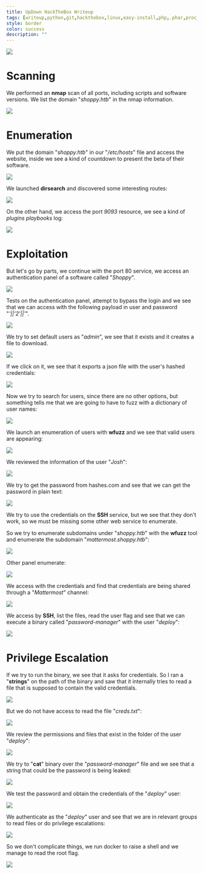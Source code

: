 ```yaml
---
title: UpDown HackTheBox Writeup
tags: [writeup,python,git,hackthebox,linux,easy-install,php,.phar,proc_open]
style: border
color: success
description: ""
---
```


[![](https://blogger.googleusercontent.com/img/b/R29vZ2xl/AVvXsEitc6mljegodOvBjmUHuHhvdjsBECBkPM4C2oDbraR_F_VSSoBmmZ8BKAwkNUlHnVOtpU-ZoxlHXRB9QAQU-klRGLFz3z6ao5T98XDqcE-2m_6I7jsPWEE4GyJIm3bCVDFTCd-9_agakqfk2PnRkfHWlBr99uLoZV2Z1n2QWKiQfRDuCZDAFa5Jhip8ig/w640-h484/Shoppy.png)](https://blogger.googleusercontent.com/img/b/R29vZ2xl/AVvXsEitc6mljegodOvBjmUHuHhvdjsBECBkPM4C2oDbraR_F_VSSoBmmZ8BKAwkNUlHnVOtpU-ZoxlHXRB9QAQU-klRGLFz3z6ao5T98XDqcE-2m_6I7jsPWEE4GyJIm3bCVDFTCd-9_agakqfk2PnRkfHWlBr99uLoZV2Z1n2QWKiQfRDuCZDAFa5Jhip8ig/s700/Shoppy.png)

  

Scanning
========

We performed an **nmap** scan of all ports, including scripts and software versions. We list the domain "_shoppy.htb_" in the nmap information.

  

[![](https://blogger.googleusercontent.com/img/a/AVvXsEhQIESs0KoqdqnUIFPmK8Pb2QbaGLMyqM8wSyv0_xBu3o1jSmantZVD22r2A0ixHaNlWumQafg_XMomtsMZE5A2Vp5RF0G-r-5AsLTpVDyr1bBIxT37g2s_i1uN3VoxcwEAqLULR3r9aSc0-umLgAK-G1kVB5lCM9uCBPGkohq8teHp1OKYFXS-3wKasQ=w640-h336)](https://blogger.googleusercontent.com/img/a/AVvXsEhQIESs0KoqdqnUIFPmK8Pb2QbaGLMyqM8wSyv0_xBu3o1jSmantZVD22r2A0ixHaNlWumQafg_XMomtsMZE5A2Vp5RF0G-r-5AsLTpVDyr1bBIxT37g2s_i1uN3VoxcwEAqLULR3r9aSc0-umLgAK-G1kVB5lCM9uCBPGkohq8teHp1OKYFXS-3wKasQ)

  

Enumeration
===========

We put the domain "_shoppy.htb_" in our "_/etc/hosts_" file and access the website, inside we see a kind of countdown to present the beta of their software.

  

[![](https://blogger.googleusercontent.com/img/a/AVvXsEjAnznwziPa4Of3774dvNVk0sbOAI7z4UZCI9nnQbSSHKeg0XrCfQKTO_-aRgEOo5HW1FSxIEh6LSu75qndc_YHn3xAv1QyeFY1Vem8o0BpGrdmSHVvuGvNeJ3Dg83YWtaKbaRYKTyVXBf9wtUq47gDx38n2OgUxnelgKg1weEGrC5M9V-TUKVgzwDGZA=w376-h401)](https://blogger.googleusercontent.com/img/a/AVvXsEjAnznwziPa4Of3774dvNVk0sbOAI7z4UZCI9nnQbSSHKeg0XrCfQKTO_-aRgEOo5HW1FSxIEh6LSu75qndc_YHn3xAv1QyeFY1Vem8o0BpGrdmSHVvuGvNeJ3Dg83YWtaKbaRYKTyVXBf9wtUq47gDx38n2OgUxnelgKg1weEGrC5M9V-TUKVgzwDGZA)

  

  

We launched **dirsearch** and discovered some interesting routes:

  

[![](https://blogger.googleusercontent.com/img/a/AVvXsEhEtrQe8u21Jv6pb4c2W-UIV1mS7PSfw1kKTvZvPjvGX_aiIYHNw7TvKaYMpqrpmEWmS_bu640d1E6H-QTj2id3O4uZTSBYWkS9e1mPezpaoJymnaOaR9rzCzbpqknxCQouhXkVO_LgQO763KzPeYS5tyfpUCOMnf4j5CeK8F9u-EPBqCUciw40HCGpsQ=w640-h476)](https://blogger.googleusercontent.com/img/a/AVvXsEhEtrQe8u21Jv6pb4c2W-UIV1mS7PSfw1kKTvZvPjvGX_aiIYHNw7TvKaYMpqrpmEWmS_bu640d1E6H-QTj2id3O4uZTSBYWkS9e1mPezpaoJymnaOaR9rzCzbpqknxCQouhXkVO_LgQO763KzPeYS5tyfpUCOMnf4j5CeK8F9u-EPBqCUciw40HCGpsQ)

  
On the other hand, we access the port _9093_ resource, we see a kind of _plugins playbooks_ log:

  

[![](https://blogger.googleusercontent.com/img/a/AVvXsEiTXj5PRj7Pid2KJuxfAnIMyNfYRQXgP1I8Op5a_W7d8I3Iu6HKEBvDzpNlHgQfbBaleiax1ufKDmDZW4_1IcHR52sLs-yLjfPsPCUrwTZt5PkeJnur3i9zPVSMtCPczXAhccCmkhl3G3ygUZVJXvWI7OODgNTHNT2btKqLDZa_6VpJ-cVfpEw68U6YGQ=w600-h640)](https://blogger.googleusercontent.com/img/a/AVvXsEiTXj5PRj7Pid2KJuxfAnIMyNfYRQXgP1I8Op5a_W7d8I3Iu6HKEBvDzpNlHgQfbBaleiax1ufKDmDZW4_1IcHR52sLs-yLjfPsPCUrwTZt5PkeJnur3i9zPVSMtCPczXAhccCmkhl3G3ygUZVJXvWI7OODgNTHNT2btKqLDZa_6VpJ-cVfpEw68U6YGQ)

  

Exploitation
============

But let's go by parts, we continue with the port 80 service, we access an authentication panel of a software called "_Shoppy_".

  

[![](https://blogger.googleusercontent.com/img/a/AVvXsEgoOE2nIS1IwLtoAyLCaH8RhIvXzAJIVLWR6b9ba-JMXKi71fy0ORIYXOjYoBpAkY6MHNjjugy7TIyWgJqAPenvkPQtFP8AjOQDcpLhfoD6kSC0zqz03GgoJJqX6rXk48CaBZtL6svq6YzzCkGRO5hz1ov0qjBHmndN9C7CkRfl4TKmssxRuNwC_PZT_Q=w605-h640)](https://blogger.googleusercontent.com/img/a/AVvXsEgoOE2nIS1IwLtoAyLCaH8RhIvXzAJIVLWR6b9ba-JMXKi71fy0ORIYXOjYoBpAkY6MHNjjugy7TIyWgJqAPenvkPQtFP8AjOQDcpLhfoD6kSC0zqz03GgoJJqX6rXk48CaBZtL6svq6YzzCkGRO5hz1ov0qjBHmndN9C7CkRfl4TKmssxRuNwC_PZT_Q)

  
Tests on the authentication panel, attempt to bypass the login and we see that we can access with the following payload in user and password "_'||'2'||'_".

  

[![](https://blogger.googleusercontent.com/img/a/AVvXsEi5_eAwvci7a2j4b3TUsneFzqJXtaIbYV4C8WiehJq5S2Ugd9bNlQ_PGFMKyOaxHtzVMLBWs_v_OfUzB2tb_si0Mspx0cdXzC9ba8g4XmAieJyqrIb7PaAv1_8z7XUu54COE3OFyFI7dPawN1c-ZHzpTPXV8_Y_uu_YP3VZdWRAHWj2V6YyoD6cOt4uEQ=w640-h497)](https://blogger.googleusercontent.com/img/a/AVvXsEi5_eAwvci7a2j4b3TUsneFzqJXtaIbYV4C8WiehJq5S2Ugd9bNlQ_PGFMKyOaxHtzVMLBWs_v_OfUzB2tb_si0Mspx0cdXzC9ba8g4XmAieJyqrIb7PaAv1_8z7XUu54COE3OFyFI7dPawN1c-ZHzpTPXV8_Y_uu_YP3VZdWRAHWj2V6YyoD6cOt4uEQ)

  

We try to set default users as "_admin_", we see that it exists and it creates a file to download.

  

[![](https://blogger.googleusercontent.com/img/a/AVvXsEhsElEpvXIBdHkUOswlZ2mJZ3Ffusj41f5w7HmoHkI1tt3BFc-cHj3HSjg5aa_CQzbY60Qo0lmEj51n1996Qo3TpBPAGEdolIBHa14hLavMensCYekx2szN95hstxC_UOF_91glvdWD4Vfu1TSJ3TJ5lZmuz7O4tTpjcQgeqvngoKR1qO_x1jh3EHXfmw=w640-h210)](https://blogger.googleusercontent.com/img/a/AVvXsEhsElEpvXIBdHkUOswlZ2mJZ3Ffusj41f5w7HmoHkI1tt3BFc-cHj3HSjg5aa_CQzbY60Qo0lmEj51n1996Qo3TpBPAGEdolIBHa14hLavMensCYekx2szN95hstxC_UOF_91glvdWD4Vfu1TSJ3TJ5lZmuz7O4tTpjcQgeqvngoKR1qO_x1jh3EHXfmw)

  
If we click on it, we see that it exports a json file with the user's hashed credentials:

  

[![](https://blogger.googleusercontent.com/img/a/AVvXsEjVi3UA5HweRn0P8E5G7dk7R3c5FFYvM6y3_ULTUmewxOpwzDcx4GzxTaXMI-QKCj0MfkY6GQZdxd_1zGNca7OMd6stlwFGhWUcVGfm066BHx9qD_-uAt-hoq7uVU6YkJpDdQOPmw5yzhpzXBJS32UIr8PLTxGzo6YqBOlqHK_Ch3tTkYLkwnbvLsdi4g=w640-h258)](https://blogger.googleusercontent.com/img/a/AVvXsEjVi3UA5HweRn0P8E5G7dk7R3c5FFYvM6y3_ULTUmewxOpwzDcx4GzxTaXMI-QKCj0MfkY6GQZdxd_1zGNca7OMd6stlwFGhWUcVGfm066BHx9qD_-uAt-hoq7uVU6YkJpDdQOPmw5yzhpzXBJS32UIr8PLTxGzo6YqBOlqHK_Ch3tTkYLkwnbvLsdi4g)

  

Now we try to search for users, since there are no other options, but something tells me that we are going to have to fuzz with a dictionary of user names:

  

[![](https://blogger.googleusercontent.com/img/a/AVvXsEiEWusGYFvGivS3GG-vOi-X9zWnv5sri9HEiwGrgyfalF7WMj3g8T-eNfS8-B4SucfgB9Fn3YSn7v9dGLPHdnmsBKRHCPiJEICItW8oy4IG5ab5-QACa1HonRuIlxioaGbdb9vBhkRuCycG72-NTZMBq85Ca8K-uRZgsgSwSaGUQh2BHp0_8LqTf5nPRw=w640-h264)](https://blogger.googleusercontent.com/img/a/AVvXsEiEWusGYFvGivS3GG-vOi-X9zWnv5sri9HEiwGrgyfalF7WMj3g8T-eNfS8-B4SucfgB9Fn3YSn7v9dGLPHdnmsBKRHCPiJEICItW8oy4IG5ab5-QACa1HonRuIlxioaGbdb9vBhkRuCycG72-NTZMBq85Ca8K-uRZgsgSwSaGUQh2BHp0_8LqTf5nPRw)

  

We launch an enumeration of users with **wfuzz** and we see that valid users are appearing:

  

[![](https://blogger.googleusercontent.com/img/a/AVvXsEgmaCqxYj_vgL5Q0IP0DY0WYlUSdxES9R6E8LzwxP9zmDZeclD7U8sumNdX6y7g3QO1e1MUoaFXFgIZVz5SjTjJ3cvTiLnadQRiuomCeOCUwHL0G9-Cp5Wi_-HRyN1S_BcJO0Di2oqRYLRbtw4QbpRDiDrOChSs45bgbcaJAF3QNVcSf_1pVzz70OFQ_A=w640-h198)](https://blogger.googleusercontent.com/img/a/AVvXsEgmaCqxYj_vgL5Q0IP0DY0WYlUSdxES9R6E8LzwxP9zmDZeclD7U8sumNdX6y7g3QO1e1MUoaFXFgIZVz5SjTjJ3cvTiLnadQRiuomCeOCUwHL0G9-Cp5Wi_-HRyN1S_BcJO0Di2oqRYLRbtw4QbpRDiDrOChSs45bgbcaJAF3QNVcSf_1pVzz70OFQ_A)

  

We reviewed the information of the user "_Josh_":

  

[![](https://blogger.googleusercontent.com/img/a/AVvXsEg3xOFEVDHRsutNA0_aX_55v8x5Adweuq-25DB8TtzrfK-lpDc6ZHQzuxatcOXq2HQIKgpRXmEPtHWeqcejUsbdxlyyE2CFYHuf0WZqCjqT9pjqauMyFBZZPQ0K9i4SXbKCqpcEOw83xElRpSnGN0S_3TCicpBLmIF6_n5FIFMZ_o4Imh72qvKlqOv40A=w640-h262)](https://blogger.googleusercontent.com/img/a/AVvXsEg3xOFEVDHRsutNA0_aX_55v8x5Adweuq-25DB8TtzrfK-lpDc6ZHQzuxatcOXq2HQIKgpRXmEPtHWeqcejUsbdxlyyE2CFYHuf0WZqCjqT9pjqauMyFBZZPQ0K9i4SXbKCqpcEOw83xElRpSnGN0S_3TCicpBLmIF6_n5FIFMZ_o4Imh72qvKlqOv40A)

  
We try to get the password from hashes.com and see that we can get the password in plain text:

  

[![](https://blogger.googleusercontent.com/img/a/AVvXsEizlsnfHf1ykndyogpJLDGndrLMV9LK0HNlMukvGyw0skUzKBO3_K6giBi6wsdOjvkHecxQFxVDyonBmjsjLw7NV0Sa4btIdfoNYrsKZoWG2PsLiinEW4rulr2Jepsa318S5qVi2IAc66lqnLQsLXEKxsJiapnV70L3OBTDdNhtyjnLNQjtL_zW6Ycmdw=w400-h301)](https://blogger.googleusercontent.com/img/a/AVvXsEizlsnfHf1ykndyogpJLDGndrLMV9LK0HNlMukvGyw0skUzKBO3_K6giBi6wsdOjvkHecxQFxVDyonBmjsjLw7NV0Sa4btIdfoNYrsKZoWG2PsLiinEW4rulr2Jepsa318S5qVi2IAc66lqnLQsLXEKxsJiapnV70L3OBTDdNhtyjnLNQjtL_zW6Ycmdw)

  
  

We try to use the credentials on the **SSH** service, but we see that they don't work, so we must be missing some other web service to enumerate.

  

So we try to enumerate subdomains under "_shoppy.htb_" with the **wfuzz** tool and enumerate the subdomain "_mattermost.shoppy.htb_":

  

[![](https://blogger.googleusercontent.com/img/a/AVvXsEi7Imz3erJfl-MmPot4CFK6tNxGAWmwTjpocBzxvFy5MGKlKtT-AOzFjD3pjx_hBdHthdPWHbkdQytME1lfMZeBK0__FY_73u7D-jeRtoLhT0UXxcaJrcDb0gX-GpX5uKqEphPfV33fZI9SLR7uL83x7wZf-VeVfyJRJt4LuOBVYA4X62KfZqznf4-kvA=w640-h430)](https://blogger.googleusercontent.com/img/a/AVvXsEi7Imz3erJfl-MmPot4CFK6tNxGAWmwTjpocBzxvFy5MGKlKtT-AOzFjD3pjx_hBdHthdPWHbkdQytME1lfMZeBK0__FY_73u7D-jeRtoLhT0UXxcaJrcDb0gX-GpX5uKqEphPfV33fZI9SLR7uL83x7wZf-VeVfyJRJt4LuOBVYA4X62KfZqznf4-kvA)

  
Other panel enumerate:

  

[![](https://blogger.googleusercontent.com/img/a/AVvXsEipbc76_m8xuaoEFe0Af9-prTrirz2iPGSGrul470ZHbJR5elODab23YcYysHLY7vH9KQi2wsc10xQSgb6jkKXYuDH89Cs5JLIUa4blPM4KloqVhXqjfpTDaDzJTBhChA2-xlPSahb1aOmOcsGC_g3itsZ4c75ymy-Ogk5TLL6TgdAWa-XLg7ZZOo9H5w=w640-h510)](https://blogger.googleusercontent.com/img/a/AVvXsEipbc76_m8xuaoEFe0Af9-prTrirz2iPGSGrul470ZHbJR5elODab23YcYysHLY7vH9KQi2wsc10xQSgb6jkKXYuDH89Cs5JLIUa4blPM4KloqVhXqjfpTDaDzJTBhChA2-xlPSahb1aOmOcsGC_g3itsZ4c75ymy-Ogk5TLL6TgdAWa-XLg7ZZOo9H5w)

  
We access with the credentials and find that credentials are being shared through a "_Mattermost_" channel:

  

[![](https://blogger.googleusercontent.com/img/a/AVvXsEiEH8H9DW_-SsqhnYEURmHaaYXH9Rew1moPw6BDa0PmoLryVGTeydKZprssatjf69ghqJqG6XgzgsblCvL2BUsOe4QaS7IaYGX-GVGMs7YZpV57-bsIP3VIpL7lW3YbDFVwR_LaOZOi4EDnhcwOhf_ngVvicWTqAVkE5UMb4f_YfwqMs1HHnEMEo8bw_w=w640-h416)](https://blogger.googleusercontent.com/img/a/AVvXsEiEH8H9DW_-SsqhnYEURmHaaYXH9Rew1moPw6BDa0PmoLryVGTeydKZprssatjf69ghqJqG6XgzgsblCvL2BUsOe4QaS7IaYGX-GVGMs7YZpV57-bsIP3VIpL7lW3YbDFVwR_LaOZOi4EDnhcwOhf_ngVvicWTqAVkE5UMb4f_YfwqMs1HHnEMEo8bw_w)

  
We access by **SSH**, list the files, read the user flag and see that we can execute a binary called "_password-manager_" with the user "_deploy_":

  

[![](https://blogger.googleusercontent.com/img/a/AVvXsEgHJCYmBTach0sEqw3F7s3oDA-Pkbd7QO5Knl423CYs25aYseBD9g_gdEhu6L8KqyKJ20QFh1-AUh_B9ot_hxW6PW4DHQoimt0KVWiobLxXbgW6pspf_DGMfbzWDBCr_3D7gU7bjm9-5EWGkNz9vY4q6H4825H7ea0TxbIS68p5WFp0Y78eU0dyNUahJw=w515-h640)](https://blogger.googleusercontent.com/img/a/AVvXsEgHJCYmBTach0sEqw3F7s3oDA-Pkbd7QO5Knl423CYs25aYseBD9g_gdEhu6L8KqyKJ20QFh1-AUh_B9ot_hxW6PW4DHQoimt0KVWiobLxXbgW6pspf_DGMfbzWDBCr_3D7gU7bjm9-5EWGkNz9vY4q6H4825H7ea0TxbIS68p5WFp0Y78eU0dyNUahJw)

  

Privilege Escalation
====================

If we try to run the binary, we see that it asks for credentials. So I ran a "**strings**" on the path of the binary and saw that it internally tries to read a file that is supposed to contain the valid credentials.

  

[![](https://blogger.googleusercontent.com/img/a/AVvXsEh414dmzo0MJQRFQyvSuerHBcfO7adEV7_nLxFF10G3ubJ5OhKtxFg78eRFc_TI6ks5KNKqayjdZgD35hB5NutfWWRJdznL-98CkSXuU_TL1Bd0NwdgIKPSE0LcVpNWbJDvYIRj8iDMILtg69BUFNhFeLNHGIYBWyPRfAG8jSKP84TXWQkZhUKnTrZL_Q=w400-h209)](https://blogger.googleusercontent.com/img/a/AVvXsEh414dmzo0MJQRFQyvSuerHBcfO7adEV7_nLxFF10G3ubJ5OhKtxFg78eRFc_TI6ks5KNKqayjdZgD35hB5NutfWWRJdznL-98CkSXuU_TL1Bd0NwdgIKPSE0LcVpNWbJDvYIRj8iDMILtg69BUFNhFeLNHGIYBWyPRfAG8jSKP84TXWQkZhUKnTrZL_Q)

  

But we do not have access to read the file "_creds.txt_":

  

[![](https://blogger.googleusercontent.com/img/a/AVvXsEjEr-eD24oZ3MfgbXUSTtmSRFLUCZTZpOGgKQVCMhQ28llpPq6KNWL1juwfN9GmL1lZrudycsg0EaMn1s_rZfjK3SOiCwGwXX2FyIzB2s_V9JvPr-sgA8Tc30u-jtEbmz6QxakYaIkrhYGSHHIYR6UuJeRf4X36v7C0uh19I8tkwPy0vGaxcE1gZV8aKQ=w400-h61)](https://blogger.googleusercontent.com/img/a/AVvXsEjEr-eD24oZ3MfgbXUSTtmSRFLUCZTZpOGgKQVCMhQ28llpPq6KNWL1juwfN9GmL1lZrudycsg0EaMn1s_rZfjK3SOiCwGwXX2FyIzB2s_V9JvPr-sgA8Tc30u-jtEbmz6QxakYaIkrhYGSHHIYR6UuJeRf4X36v7C0uh19I8tkwPy0vGaxcE1gZV8aKQ)

  
We review the permissions and files that exist in the folder of the user "_deploy_":

  

[![](https://blogger.googleusercontent.com/img/a/AVvXsEjtqLK4YOemrDUPF2r4TZJiv5jwAQxUojzyoBajpJ4Ijugym8asuTkLqp03jawme8VL6dkq76CfaLh5VExcvQONXS4co735e7LW0fYPC55hyDOsCRbHuYp_ZlobMyGQGF9dXLxn1W-S9h4C-Bky04ZozlTufaVBJyH5g6sgelV6aK9DbyFcVe0AeTbshA=w640-h269)](https://blogger.googleusercontent.com/img/a/AVvXsEjtqLK4YOemrDUPF2r4TZJiv5jwAQxUojzyoBajpJ4Ijugym8asuTkLqp03jawme8VL6dkq76CfaLh5VExcvQONXS4co735e7LW0fYPC55hyDOsCRbHuYp_ZlobMyGQGF9dXLxn1W-S9h4C-Bky04ZozlTufaVBJyH5g6sgelV6aK9DbyFcVe0AeTbshA)

  

We try to "**cat**" binary over the "_password-manager_" file and we see that a string that could be the password is being leaked:

  

[![](https://blogger.googleusercontent.com/img/a/AVvXsEgq0ZugB5D_gSIeSSlO80zIS3OUto3JPHqxeOHzixHqOF1K83WMMvvhokKj4RI6EOQJ_lHODKQqDPx1PBhUehZUY69UvKNLEjeeCr6pWTclnaIuy0QRjAdimIjG-P-SRPgNzlHTNWGaCJUv0m3pjdgnFPNrHPJbZOpMXoa-E76qUofaN61ZMm4wUZX1TA=w640-h46)](https://blogger.googleusercontent.com/img/a/AVvXsEgq0ZugB5D_gSIeSSlO80zIS3OUto3JPHqxeOHzixHqOF1K83WMMvvhokKj4RI6EOQJ_lHODKQqDPx1PBhUehZUY69UvKNLEjeeCr6pWTclnaIuy0QRjAdimIjG-P-SRPgNzlHTNWGaCJUv0m3pjdgnFPNrHPJbZOpMXoa-E76qUofaN61ZMm4wUZX1TA)

  
We test the password and obtain the credentials of the "_deploy_" user:

  

[![](https://blogger.googleusercontent.com/img/a/AVvXsEjFE-blKd7-fiYA3pp5vFL37vVtSnJR-M6WdQtvLvU8M4_ObKF2qKKrfTMpDARe205B7mxCLp0H8rq5Td2p07ePIBxkJI0WQiYSDBma9pfCKNRW2aNGf40Heh2u0qsWLeVj8sHgvBDhG7Bzo1TWHxLibxI9A-oPs0mhsi--knk-YmIXz81HRzhCFoI2tQ=w400-h138)](https://blogger.googleusercontent.com/img/a/AVvXsEjFE-blKd7-fiYA3pp5vFL37vVtSnJR-M6WdQtvLvU8M4_ObKF2qKKrfTMpDARe205B7mxCLp0H8rq5Td2p07ePIBxkJI0WQiYSDBma9pfCKNRW2aNGf40Heh2u0qsWLeVj8sHgvBDhG7Bzo1TWHxLibxI9A-oPs0mhsi--knk-YmIXz81HRzhCFoI2tQ)

  
  
We authenticate as the "_deploy_" user and see that we are in relevant groups to read files or do privilege escalations:

  

[![](https://blogger.googleusercontent.com/img/a/AVvXsEiCr0fLc-a96iXPNpb-BOvaCASFyiM-QlMoAVDyiO1qoU4TmT51QCzNSuClKAUI4Lv5tzvctt7OFmJpm0DNm-rsAgSTCofHKRc-aRQgmDAVu7RYgKcKS1PRzBB2HsdwnnF3YzOQO6xunAtGTbgI4688uLq27qUIGjc2AojfQU5OzDYinADcpZQ0dKteVQ=w640-h346)](https://blogger.googleusercontent.com/img/a/AVvXsEiCr0fLc-a96iXPNpb-BOvaCASFyiM-QlMoAVDyiO1qoU4TmT51QCzNSuClKAUI4Lv5tzvctt7OFmJpm0DNm-rsAgSTCofHKRc-aRQgmDAVu7RYgKcKS1PRzBB2HsdwnnF3YzOQO6xunAtGTbgI4688uLq27qUIGjc2AojfQU5OzDYinADcpZQ0dKteVQ)

  

So we don't complicate things, we run docker to raise a shell and we manage to read the root flag.

  

[![](https://blogger.googleusercontent.com/img/a/AVvXsEhKQ5cjJd4Ra_yDF_maGd6vjRwdH4_6YupFBHKpfEwn3ooOlajxKiiJ4cumoApKzjBz7b3UbUYD_OsRPdBq9VkYEyZQE3jxd8zk0-02VWTarQ4HKdaC1_9j_sYx9iF077FsibxMmKO-v1BmI2dAeruNu_pXtvmHac9D_Rooz776-kjyE1L5Mx9nTzSmKQ=w640-h120)](https://blogger.googleusercontent.com/img/a/AVvXsEhKQ5cjJd4Ra_yDF_maGd6vjRwdH4_6YupFBHKpfEwn3ooOlajxKiiJ4cumoApKzjBz7b3UbUYD_OsRPdBq9VkYEyZQE3jxd8zk0-02VWTarQ4HKdaC1_9j_sYx9iF077FsibxMmKO-v1BmI2dAeruNu_pXtvmHac9D_Rooz776-kjyE1L5Mx9nTzSmKQ)